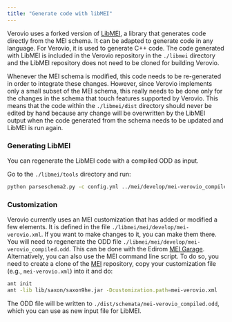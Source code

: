 ```yaml
---
title: "Generate code with libMEI"
---
```


Verovio uses a forked version of [LibMEI](https://github.com/DDMAL/libmei), a library that generates code directly from the MEI schema. It can be adapted to generate code in any language. For Verovio, it is used to generate C++ code. The code generated with LibMEI is included in the Verovio repository in the `./libmei` directory and the LibMEI repository does not need to be cloned for building Verovio.

Whenever the MEI schema is modified, this code needs to be re-generated in order to integrate these changes. However, since Verovio implements only a small subset of the MEI schema, this really needs to be done only for the changes in the schema that touch features supported by Verovio. This means that the code within the `./libmei/dist` directory should never be edited by hand because any change will be overwritten by the LibMEI output when the code generated from the schema needs to be updated and LibMEI is run again.

### Generating LibMEI

You can regenerate the LibMEI code with a compiled ODD as input.

Go to the `./libmei/tools` directory and run:

```bash
python parseschema2.py -c config.yml ../mei/develop/mei-verovio_compiled.odd
```

### Customization

Verovio currently uses an MEI customization that has added or modified a few elements. It is defined in the file `./libmei/mei/develop/mei-verovio.xml`. If you want to make changes to it, you can make them there. You will need to regenerate the ODD file `./libmei/mei/develop/mei-verovio_compiled.odd`. This can be done with the Edirom [MEI Garage](https://meigarage.edirom.de/). Alternatively, you can also use the MEI command line script. To do so, you need to create a clone of the [MEI](https://github.com/music-encoding/music-encoding) repository, copy your customization file (e.g., `mei-verovio.xml`) into it and do:

```bash
ant init
ant -lib lib/saxon/saxon9he.jar -Dcustomization.path=mei-verovio.xml
```

The ODD file will be written to `./dist/schemata/mei-verovio_compiled.odd`, which you can use as new input file for LibMEI.
